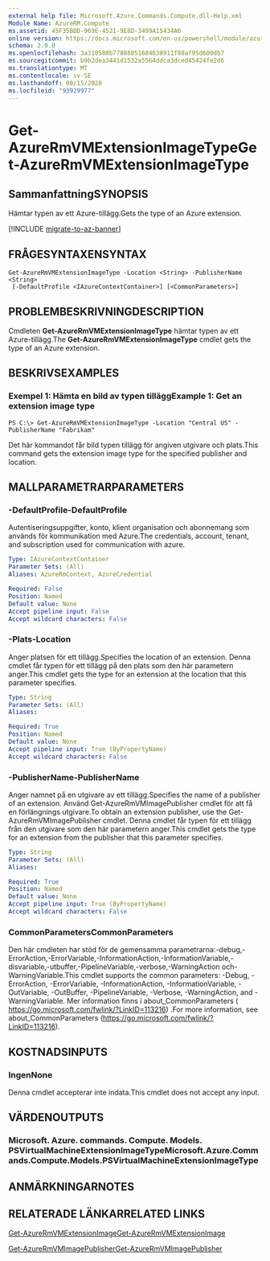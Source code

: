 ```yaml
---
external help file: Microsoft.Azure.Commands.Compute.dll-Help.xml
Module Name: AzureRM.Compute
ms.assetid: 45F35BDD-969E-4521-9E8D-3499A15434A6
online version: https://docs.microsoft.com/en-us/powershell/module/azurerm.compute/get-azurermvmextensionimagetype
schema: 2.0.0
ms.openlocfilehash: 3a310588b77888851684638911f88af95d600db7
ms.sourcegitcommit: b9b2dea3441d1532a5564ddca3dced45424fe2d6
ms.translationtype: MT
ms.contentlocale: sv-SE
ms.lasthandoff: 08/15/2020
ms.locfileid: "93929977"
---
```

# <span data-ttu-id="30461-101">Get-AzureRmVMExtensionImageType</span><span class="sxs-lookup"><span data-stu-id="30461-101">Get-AzureRmVMExtensionImageType</span></span>

## <span data-ttu-id="30461-102">Sammanfattning</span><span class="sxs-lookup"><span data-stu-id="30461-102">SYNOPSIS</span></span>
<span data-ttu-id="30461-103">Hämtar typen av ett Azure-tillägg.</span><span class="sxs-lookup"><span data-stu-id="30461-103">Gets the type of an Azure extension.</span></span>

[!INCLUDE [migrate-to-az-banner](../../includes/migrate-to-az-banner.md)]

## <span data-ttu-id="30461-104">FRÅGESYNTAXEN</span><span class="sxs-lookup"><span data-stu-id="30461-104">SYNTAX</span></span>

```
Get-AzureRmVMExtensionImageType -Location <String> -PublisherName <String>
 [-DefaultProfile <IAzureContextContainer>] [<CommonParameters>]
```

## <span data-ttu-id="30461-105">PROBLEMBESKRIVNING</span><span class="sxs-lookup"><span data-stu-id="30461-105">DESCRIPTION</span></span>
<span data-ttu-id="30461-106">Cmdleten **Get-AzureRmVMExtensionImageType** hämtar typen av ett Azure-tillägg.</span><span class="sxs-lookup"><span data-stu-id="30461-106">The **Get-AzureRmVMExtensionImageType** cmdlet gets the type of an Azure extension.</span></span>

## <span data-ttu-id="30461-107">BESKRIVS</span><span class="sxs-lookup"><span data-stu-id="30461-107">EXAMPLES</span></span>

### <span data-ttu-id="30461-108">Exempel 1: Hämta en bild av typen tillägg</span><span class="sxs-lookup"><span data-stu-id="30461-108">Example 1: Get an extension image type</span></span>
```
PS C:\> Get-AzureRmVMExtensionImageType -Location "Central US" -PublisherName "Fabrikam"
```

<span data-ttu-id="30461-109">Det här kommandot får bild typen tillägg för angiven utgivare och plats.</span><span class="sxs-lookup"><span data-stu-id="30461-109">This command gets the extension image type for the specified publisher and location.</span></span>

## <span data-ttu-id="30461-110">MALLPARAMETRAR</span><span class="sxs-lookup"><span data-stu-id="30461-110">PARAMETERS</span></span>

### <span data-ttu-id="30461-111">-DefaultProfile</span><span class="sxs-lookup"><span data-stu-id="30461-111">-DefaultProfile</span></span>
<span data-ttu-id="30461-112">Autentiseringsuppgifter, konto, klient organisation och abonnemang som används för kommunikation med Azure.</span><span class="sxs-lookup"><span data-stu-id="30461-112">The credentials, account, tenant, and subscription used for communication with azure.</span></span>

```yaml
Type: IAzureContextContainer
Parameter Sets: (All)
Aliases: AzureRmContext, AzureCredential

Required: False
Position: Named
Default value: None
Accept pipeline input: False
Accept wildcard characters: False
```

### <span data-ttu-id="30461-113">-Plats</span><span class="sxs-lookup"><span data-stu-id="30461-113">-Location</span></span>
<span data-ttu-id="30461-114">Anger platsen för ett tillägg.</span><span class="sxs-lookup"><span data-stu-id="30461-114">Specifies the location of an extension.</span></span>
<span data-ttu-id="30461-115">Denna cmdlet får typen för ett tillägg på den plats som den här parametern anger.</span><span class="sxs-lookup"><span data-stu-id="30461-115">This cmdlet gets the type for an extension at the location that this parameter specifies.</span></span>

```yaml
Type: String
Parameter Sets: (All)
Aliases: 

Required: True
Position: Named
Default value: None
Accept pipeline input: True (ByPropertyName)
Accept wildcard characters: False
```

### <span data-ttu-id="30461-116">-PublisherName</span><span class="sxs-lookup"><span data-stu-id="30461-116">-PublisherName</span></span>
<span data-ttu-id="30461-117">Anger namnet på en utgivare av ett tillägg.</span><span class="sxs-lookup"><span data-stu-id="30461-117">Specifies the name of a publisher of an extension.</span></span>
<span data-ttu-id="30461-118">Använd Get-AzureRmVMImagePublisher cmdlet för att få en förlängnings utgivare.</span><span class="sxs-lookup"><span data-stu-id="30461-118">To obtain an extension publisher, use the Get-AzureRmVMImagePublisher cmdlet.</span></span>
<span data-ttu-id="30461-119">Denna cmdlet får typen för ett tillägg från den utgivare som den här parametern anger.</span><span class="sxs-lookup"><span data-stu-id="30461-119">This cmdlet gets the type for an extension from the publisher that this parameter specifies.</span></span>

```yaml
Type: String
Parameter Sets: (All)
Aliases: 

Required: True
Position: Named
Default value: None
Accept pipeline input: True (ByPropertyName)
Accept wildcard characters: False
```

### <span data-ttu-id="30461-120">CommonParameters</span><span class="sxs-lookup"><span data-stu-id="30461-120">CommonParameters</span></span>
<span data-ttu-id="30461-121">Den här cmdleten har stöd för de gemensamma parametrarna:-debug,-ErrorAction,-ErrorVariable,-InformationAction,-InformationVariable,-disvariable,-utbuffer,-PipelineVariable,-verbose,-WarningAction och-WarningVariable.</span><span class="sxs-lookup"><span data-stu-id="30461-121">This cmdlet supports the common parameters: -Debug, -ErrorAction, -ErrorVariable, -InformationAction, -InformationVariable, -OutVariable, -OutBuffer, -PipelineVariable, -Verbose, -WarningAction, and -WarningVariable.</span></span> <span data-ttu-id="30461-122">Mer information finns i about_CommonParameters ( https://go.microsoft.com/fwlink/?LinkID=113216) .</span><span class="sxs-lookup"><span data-stu-id="30461-122">For more information, see about_CommonParameters (https://go.microsoft.com/fwlink/?LinkID=113216).</span></span>

## <span data-ttu-id="30461-123">KOSTNADS</span><span class="sxs-lookup"><span data-stu-id="30461-123">INPUTS</span></span>

### <span data-ttu-id="30461-124">Ingen</span><span class="sxs-lookup"><span data-stu-id="30461-124">None</span></span>
<span data-ttu-id="30461-125">Denna cmdlet accepterar inte indata.</span><span class="sxs-lookup"><span data-stu-id="30461-125">This cmdlet does not accept any input.</span></span>

## <span data-ttu-id="30461-126">VÄRDEN</span><span class="sxs-lookup"><span data-stu-id="30461-126">OUTPUTS</span></span>

### <span data-ttu-id="30461-127">Microsoft. Azure. commands. Compute. Models. PSVirtualMachineExtensionImageType</span><span class="sxs-lookup"><span data-stu-id="30461-127">Microsoft.Azure.Commands.Compute.Models.PSVirtualMachineExtensionImageType</span></span>

## <span data-ttu-id="30461-128">ANMÄRKNINGAR</span><span class="sxs-lookup"><span data-stu-id="30461-128">NOTES</span></span>

## <span data-ttu-id="30461-129">RELATERADE LÄNKAR</span><span class="sxs-lookup"><span data-stu-id="30461-129">RELATED LINKS</span></span>

[<span data-ttu-id="30461-130">Get-AzureRmVMExtensionImage</span><span class="sxs-lookup"><span data-stu-id="30461-130">Get-AzureRmVMExtensionImage</span></span>](./Get-AzureRmVMExtensionImage.md)

[<span data-ttu-id="30461-131">Get-AzureRmVMImagePublisher</span><span class="sxs-lookup"><span data-stu-id="30461-131">Get-AzureRmVMImagePublisher</span></span>](./Get-AzureRmVMImagePublisher.md)


